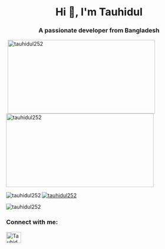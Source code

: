 <!DOCTYPE html>
<html>
<head>
</head>
<body>

<h1 align="center">Hi 👋, I'm Tauhidul</h1>
<h3 align="center">A passionate developer from Bangladesh</h3>

<p>&nbsp;<img src="https://github-readme-stats.vercel.app/api?username=tauhidul252&amp;show_icons=true&amp;locale=en" alt="tauhidul252" width="400" height="200" align="center" /><img src="https://github-readme-streak-stats.herokuapp.com/?user=tauhidul252&amp;" alt="tauhidul252" width="400" height="200" align="center" /></p>
<p><img align="left" src="https://github-readme-stats.vercel.app/api/top-langs?username=tauhidul252&show_icons=true&locale=en&layout=compact" alt="tauhidul252" /></p>

<p align="left"> <a href="https://github.com/ryo-ma/github-profile-trophy"><img src="https://github-profile-trophy.vercel.app/?username=tauhidul252" alt="tauhidul252" /></a> </p>

<p align="left"> <img src="https://komarev.com/ghpvc/?username=tauhidul252&label=Profile%20views&color=0e75b6&style=flat" alt="tauhidul252" /> </p>


<h3 align="left">Connect with me:</h3>
<p align="left">
<a href="https://twitter.com/Tauhidul_islam1" target="blank"><img align="center" src="https://raw.githubusercontent.com/rahuldkjain/github-profile-readme-generator/master/src/images/icons/Social/twitter.svg" alt="Tauhidul_islam1" height="30" width="40" /></a>
</p>
</body>
</html>

